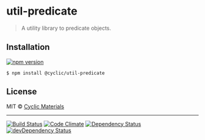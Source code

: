 # util-predicate

> A utility library to predicate objects.

## Installation

[![npm version](https://badge.fury.io/js/%40cyclic%2Futil-predicate.svg)](http://badge.fury.io/js/%40cyclic%2Futil-predicate)

```shell
$ npm install @cyclic/util-predicate
```

## License

MIT © [Cyclic Materials](http://github.com/CyclicMaterials)

- - -

[![Build Status](https://travis-ci.org/CyclicMaterials/util-predicate.svg)](https://travis-ci.org/CyclicMaterials/util-predicate)
[![Code Climate](https://codeclimate.com/github/CyclicMaterials/util-predicate/badges/gpa.svg)](https://codeclimate.com/github/CyclicMaterials/util-predicate)
[![Dependency Status](https://david-dm.org/CyclicMaterials/util-predicate.svg)](https://david-dm.org/CyclicMaterials/util-predicate)
[![devDependency Status](https://david-dm.org/CyclicMaterials/util-predicate/dev-status.svg)](https://david-dm.org/CyclicMaterials/util-predicate#info=devDependencies)
